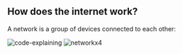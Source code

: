 ## How does the internet work?

A network is a group of devices connected to each other:

![code-explaining](https://github.com/aloefflerj/roadmaps/assets/51006938/2f360f3b-6d40-460d-aea5-8069624c0327)
![networkx4](https://github.com/aloefflerj/roadmaps/assets/51006938/103974cb-619f-43f0-9518-7b9092619a29)
